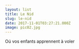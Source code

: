 ```yaml
---
layout: list 
title: Le Nid
slug: le-nid
date: 2017-11-01T03:27:21.000Z
image: pic02.jpg
---
```

Oú vos enfants apprennent à voler
